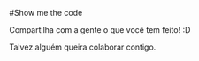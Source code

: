 #Show me the code

Compartilha com a gente o que você tem feito! :D

Talvez alguém queira colaborar contigo.
